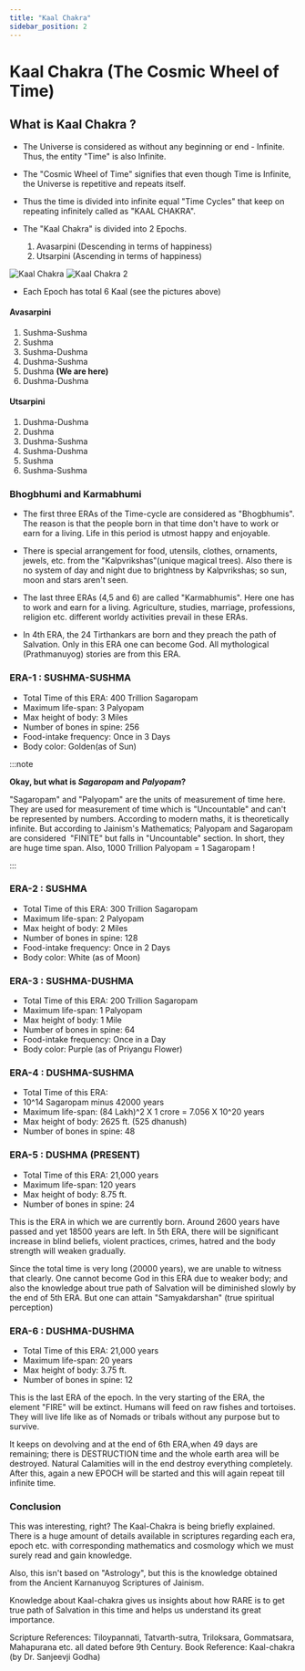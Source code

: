```yaml
---
title: "Kaal Chakra"
sidebar_position: 2
---
```


# Kaal Chakra (The Cosmic Wheel of Time)

## What is Kaal Chakra ?

- The Universe is considered as without any beginning or end - Infinite. Thus, the entity "Time" is also Infinite.

- The "Cosmic Wheel of Time" signifies that even though Time is Infinite, the Universe is repetitive and repeats itself.

- Thus the time is divided into infinite equal "Time Cycles" that keep on repeating infinitely called as "KAAL CHAKRA".

- The "Kaal Chakra" is divided into 2 Epochs.

  1. Avasarpini (Descending in terms of happiness)
  2. Utsarpini (Ascending in terms of happiness)

![Kaal Chakra](/img/kaal_chakra.jpg "Kaal Chakra")
![Kaal Chakra 2](/img/kaal_chakra_2.png "Kaal Chakra")

- Each Epoch has total 6 Kaal (see the pictures above)

#### Avasarpini

1. Sushma-Sushma
2. Sushma
3. Sushma-Dushma
4. Dushma-Sushma
5. Dushma **(We are here)**
6. Dushma-Dushma

#### Utsarpini

1. Dushma-Dushma
2. Dushma
3. Dushma-Sushma
4. Sushma-Dushma
5. Sushma
6. Sushma-Sushma

### Bhogbhumi and Karmabhumi

- The first three ERAs of the Time-cycle are considered as "Bhogbhumis". The reason is that the people born in that time don't have to work or earn for a living. Life in this period is utmost happy and enjoyable.

- There is special arrangement for food, utensils, clothes, ornaments, jewels, etc. from the "Kalpvrikshas"(unique magical trees). Also there is no system of day and night due to brightness by Kalpvrikshas; so sun, moon and stars aren't seen.

- The last three ERAs (4,5 and 6) are called "Karmabhumis". Here one has to work and earn for a living. Agriculture, studies, marriage, professions, religion etc. different worldy activities prevail in these ERAs.

- In 4th ERA, the 24 Tirthankars are born and they preach the path of Salvation. Only in this ERA one can become God. All mythological (Prathmanuyog) stories are from this ERA.

### ERA-1 : SUSHMA-SUSHMA

- Total Time of this ERA: 400 Trillion Sagaropam
- Maximum life-span: 3 Palyopam
- Max height of body: 3 Miles
- Number of bones in spine: 256
- Food-intake frequency: Once in 3 Days
- Body color: Golden(as of Sun)

:::note ‎

**Okay, but what is _Sagaropam_ and _Palyopam_?**

"Sagaropam" and "Palyopam" are the units of measurement of time here. They are used for measurement of time which is "Uncountable" and can't be represented by numbers. According to modern maths, it is theoretically infinite. But according to Jainism's Mathematics; Palyopam and Sagaropam are considered  "FINITE" but falls in "Uncountable" section. In short, they are huge time span. Also, 1000 Trillion Palyopam = 1 Sagaropam !

:::

### ERA-2 : SUSHMA

- Total Time of this ERA: 300 Trillion Sagaropam
- Maximum life-span: 2 Palyopam
- Max height of body: 2 Miles
- Number of bones in spine: 128
- Food-intake frequency: Once in 2 Days
- Body color: White (as of Moon)

### ERA-3 : SUSHMA-DUSHMA

- Total Time of this ERA: 200 Trillion Sagaropam
- Maximum life-span: 1 Palyopam
- Max height of body: 1 Mile
- Number of bones in spine: 64
- Food-intake frequency: Once in a Day
- Body color: Purple (as of Priyangu Flower)

### ERA-4 : DUSHMA-SUSHMA

- Total Time of this ERA:
- 10^14 Sagaropam minus 42000 years
- Maximum life-span: (84 Lakh)^2 X 1 crore = 7.056 X 10^20 years
- Max height of body: 2625 ft. (525 dhanush)
- Number of bones in spine: 48

### ERA-5 : DUSHMA (PRESENT)

- Total Time of this ERA: 21,000 years
- Maximum life-span: 120 years
- Max height of body: 8.75 ft.
- Number of bones in spine: 24

This is the ERA in which we are currently born. Around 2600 years have passed and yet 18500 years are left.
In 5th ERA, there will be significant increase in blind beliefs, violent practices, crimes, hatred and the body strength will weaken gradually.

Since the total time is very long (20000 years), we are unable to witness that clearly. One cannot become God in this ERA due to weaker body; and also the knowledge about true path of Salvation will be diminished slowly by the end of 5th ERA. But one can attain "Samyakdarshan" (true spiritual perception)

### ERA-6 : DUSHMA-DUSHMA

- Total Time of this ERA: 21,000 years
- Maximum life-span: 20 years
- Max height of body: 3.75 ft.
- Number of bones in spine: 12

This is the last ERA of the epoch. In the very starting of the ERA, the element "FIRE" will be extinct. Humans will feed on raw fishes and tortoises. They will live life like as of Nomads or tribals without any purpose but to survive.

It keeps on devolving and at the end of 6th ERA,when 49 days are remaining; there is DESTRUCTION time and the whole earth area will be destroyed. Natural Calamities will in the end destroy everything completely.
After this, again a new EPOCH will be started and this will again repeat till infinite time.

### Conclusion

This was interesting, right? The Kaal-Chakra is being briefly explained. There is a huge amount of details available in scriptures regarding each era, epoch etc. with corresponding mathematics and cosmology which we must surely read and gain knowledge.

Also, this isn't based on "Astrology", but this is the knowledge obtained from the Ancient Karnanuyog Scriptures of Jainism.

Knowledge about Kaal-chakra gives us insights about how RARE is to get true path of Salvation in this time and helps us understand its great importance.

Scripture References: Tiloypannati, Tatvarth-sutra, Triloksara, Gommatsara, Mahapurana etc. all dated before 9th Century.
Book Reference: Kaal-chakra (by Dr. Sanjeevji Godha)

